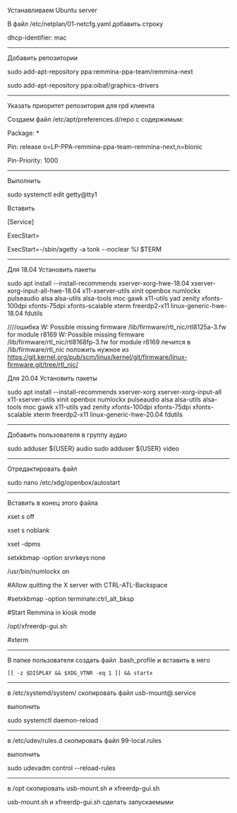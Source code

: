 Устанавливаем Ubuntu server

В файл /etc/netplan/01-netcfg.yaml добавить строку

dhcp-identifier: mac

---

Добавить репозитории

sudo add-apt-repository ppa:remmina-ppa-team/remmina-next

sudo add-apt-repository ppa:oibaf/graphics-drivers

---

Указать приоритет репозитория для rpd клиента

Создаем файл /etc/apt/preferences.d/repo с содержимым:

Package: *

Pin: release o=LP-PPA-remmina-ppa-team-remmina-next,n=bionic

Pin-Priority: 1000

---

Выполнить

sudo systemctl edit getty@tty1

Вставить

[Service]

ExecStart=

ExecStart=-/sbin/agetty -a tonk --noclear %I $TERM

---
Для 18.04
Установить пакеты

sudo apt install --install-recommends xserver-xorg-hwe-18.04 xserver-xorg-input-all-hwe-18.04 x11-xserver-utils xinit openbox numlockx pulseaudio alsa alsa-utils alsa-tools moc gawk x11-utils yad zenity xfonts-100dpi xfonts-75dpi xfonts-scalable xterm freerdp2-x11 linux-generic-hwe-18.04 fdutils 


////ошибка
W: Possible missing firmware /lib/firmware/rtl_nic/rtl8125a-3.fw for module r8169
W: Possible missing firmware /lib/firmware/rtl_nic/rtl8168fp-3.fw for module r8169
лечится в /lib/firmware/rtl_nic положить нужное из https://git.kernel.org/pub/scm/linux/kernel/git/firmware/linux-firmware.git/tree/rtl_nic/

Для 20.04
Установить пакеты

sudo apt install --install-recommends xserver-xorg xserver-xorg-input-all x11-xserver-utils xinit openbox numlockx pulseaudio alsa alsa-utils alsa-tools moc gawk x11-utils yad zenity xfonts-100dpi xfonts-75dpi xfonts-scalable xterm freerdp2-x11 linux-generic-hwe-20.04 fdutils


---

Добавить пользователя в группу аудио

sudo adduser ${USER} audio
sudo adduser ${USER} video

---

Отредактировать файл

sudo nano /etc/xdg/openbox/autostart

---

Вставить в конец этого файла

xset s off

xset s noblank

xset -dpms

setxkbmap -option srvrkeys:none

/usr/bin/numlockx on

#Allow quitting the X server with CTRL-ATL-Backspace

#setxkbmap -option terminate:ctrl_alt_bksp

#Start Remmina in kiosk mode

/opt/xfreerdp-gui.sh

#xterm

---

В папке пользователя создать файл .bash_profile и вставить в него

    [[ -z $DISPLAY && $XDG_VTNR -eq 1 ]] && startx
        
---

в /etc/systemd/system/ скопировать файл usb-mount@.service

выполнить

sudo systemctl daemon-reload

---

в /etc/udev/rules.d скопировать файл 99-local.rules

выполнить

sudo udevadm control --reload-rules

---

в /opt скопировать usb-mount.sh и xfreerdp-gui.sh

usb-mount.sh и xfreerdp-gui.sh сделать запускаемыми
